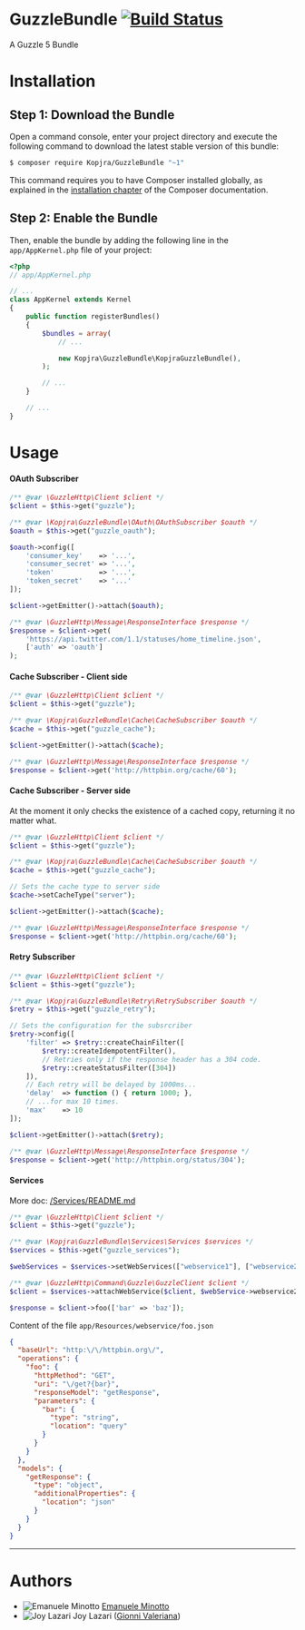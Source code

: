 GuzzleBundle [![Build Status](https://travis-ci.org/gionnivaleriana/GuzzleBundle.svg?branch=master)](https://travis-ci.org/gionnivaleriana/GuzzleBundle)
============

A Guzzle 5 Bundle

Installation
============

Step 1: Download the Bundle
---------------------------

Open a command console, enter your project directory and execute the
following command to download the latest stable version of this bundle:

```bash
$ composer require Kopjra/GuzzleBundle "~1"
```

This command requires you to have Composer installed globally, as explained
in the [installation chapter](https://getcomposer.org/doc/00-intro.md)
of the Composer documentation.

Step 2: Enable the Bundle
-------------------------

Then, enable the bundle by adding the following line in the `app/AppKernel.php`
file of your project:

```php
<?php
// app/AppKernel.php

// ...
class AppKernel extends Kernel
{
    public function registerBundles()
    {
        $bundles = array(
            // ...

            new Kopjra\GuzzleBundle\KopjraGuzzleBundle(),
        );

        // ...
    }

    // ...
}
```

Usage
=====

#### OAuth Subscriber

```php
/** @var \GuzzleHttp\Client $client */
$client = $this->get("guzzle");

/** @var \Kopjra\GuzzleBundle\OAuth\OAuthSubscriber $oauth */
$oauth = $this->get("guzzle_oauth");

$oauth->config([
    'consumer_key'    => '...',
    'consumer_secret' => '...',
    'token'           => '...',
    'token_secret'    => '...'
]);

$client->getEmitter()->attach($oauth);

/** @var \GuzzleHttp\Message\ResponseInterface $response */
$response = $client->get(
    'https://api.twitter.com/1.1/statuses/home_timeline.json', 
    ['auth' => 'oauth']
);
```

#### Cache Subscriber - Client side

```php
/** @var \GuzzleHttp\Client $client */
$client = $this->get("guzzle");

/** @var \Kopjra\GuzzleBundle\Cache\CacheSubscriber $oauth */
$cache = $this->get("guzzle_cache");

$client->getEmitter()->attach($cache);

/** @var \GuzzleHttp\Message\ResponseInterface $response */
$response = $client->get('http://httpbin.org/cache/60');
```

#### Cache Subscriber - Server side

At the moment it only checks the existence of a cached copy, returning it no matter what.

```php
/** @var \GuzzleHttp\Client $client */
$client = $this->get("guzzle");

/** @var \Kopjra\GuzzleBundle\Cache\CacheSubscriber $oauth */
$cache = $this->get("guzzle_cache");

// Sets the cache type to server side
$cache->setCacheType("server");

$client->getEmitter()->attach($cache);

/** @var \GuzzleHttp\Message\ResponseInterface $response */
$response = $client->get('http://httpbin.org/cache/60');
```

#### Retry Subscriber

```php
/** @var \GuzzleHttp\Client $client */
$client = $this->get("guzzle");

/** @var \Kopjra\GuzzleBundle\Retry\RetrySubscriber $oauth */
$retry = $this->get("guzzle_retry");

// Sets the configuration for the subsrcriber
$retry->config([
    'filter' => $retry::createChainFilter([
        $retry::createIdempotentFilter(),
        // Retries only if the response header has a 304 code.
        $retry::createStatusFilter([304])
    ]),
    // Each retry will be delayed by 1000ms...
    'delay'  => function () { return 1000; },
    // ...for max 10 times.
    'max'    => 10
]);

$client->getEmitter()->attach($retry);

/** @var \GuzzleHttp\Message\ResponseInterface $response */
$response = $client->get('http://httpbin.org/status/304');
```

#### Services
More doc: [/Services/README.md](Services/README.md)

```php
/** @var \GuzzleHttp\Client $client */
$client = $this->get("guzzle");

/** @var \Kopjra\GuzzleBundle\Services\Services $services */
$services = $this->get("guzzle_services");

$webServices = $services->setWebServices(["webservice1"], ["webservice2"], ["webservice3"]);

/** @var \GuzzleHttp\Command\Guzzle\GuzzleClient $client */
$client = $services->attachWebService($client, $webService->webservice2);

$response = $client->foo(['bar' => 'baz']);
```

Content of the file `app/Resources/webservice/foo.json`
```json
{
  "baseUrl": "http:\/\/httpbin.org\/",
  "operations": {
    "foo": {
      "httpMethod": "GET",
      "uri": "\/get?{bar}",
      "responseModel": "getResponse",
      "parameters": {
        "bar": {
          "type": "string",
          "location": "query"
        }
      }
    }
  },
  "models": {
    "getResponse": {
      "type": "object",
      "additionalProperties": {
        "location": "json"
      }
    }
  }
}
```
----

Authors
=======
* ![Emanuele Minotto](https://avatars0.githubusercontent.com/u/417201?s=15) [Emanuele Minotto](https://github.com/emanueleminotto)
* ![Joy Lazari](https://avatars0.githubusercontent.com/u/6898095?s=15) Joy Lazari ([Gionni Valeriana](https://github.com/gionnivaleriana))